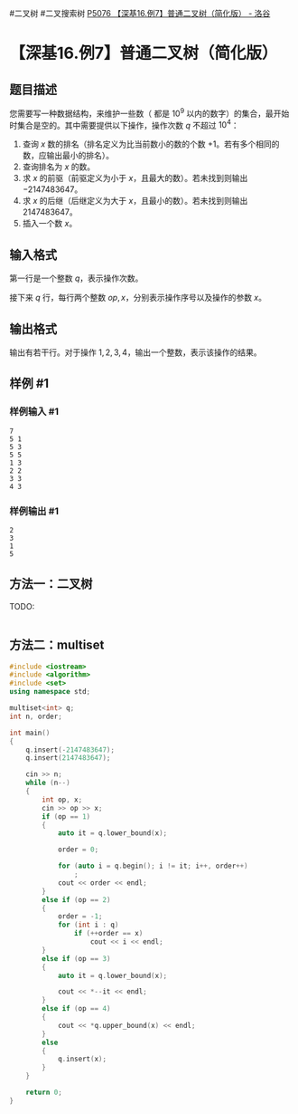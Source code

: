 #二叉树 #二叉搜索树
[P5076 【深基16.例7】普通二叉树（简化版） - 洛谷](https://www.luogu.com.cn/problem/P5076)
# 【深基16.例7】普通二叉树（简化版）

## 题目描述

您需要写一种数据结构，来维护一些数（ 都是 $10^9$ 以内的数字）的集合，最开始时集合是空的。其中需要提供以下操作，操作次数 $q$ 不超过 $10^4$：

1. 查询 $x$ 数的排名（排名定义为比当前数小的数的个数 $+1$。若有多个相同的数，应输出最小的排名）。
2. 查询排名为 $x$ 的数。
3. 求 $x$ 的前驱（前驱定义为小于 $x$，且最大的数）。若未找到则输出 $-2147483647$。
4. 求 $x$ 的后继（后继定义为大于 $x$，且最小的数）。若未找到则输出 $2147483647$。
5. 插入一个数 $x$。

## 输入格式

第一行是一个整数 $q$，表示操作次数。

接下来 $q$ 行，每行两个整数 $op,x$，分别表示操作序号以及操作的参数 $x$。

## 输出格式

输出有若干行。对于操作 $1,2,3,4$，输出一个整数，表示该操作的结果。

## 样例 #1

### 样例输入 #1

```
7
5 1
5 3
5 5
1 3
2 2
3 3
4 3
```

### 样例输出 #1

```
2
3
1
5
```

## 方法一：二叉树
TODO:
```cpp
```

## 方法二：multiset
```cpp
#include <iostream>
#include <algorithm>
#include <set>
using namespace std;

multiset<int> q;
int n, order;

int main()
{
    q.insert(-2147483647);
    q.insert(2147483647);

    cin >> n;
    while (n--)
    {
        int op, x;
        cin >> op >> x;
        if (op == 1)
        {
            auto it = q.lower_bound(x);

            order = 0;

            for (auto i = q.begin(); i != it; i++, order++)
                ;
            cout << order << endl;
        }
        else if (op == 2)
        {
            order = -1;
            for (int i : q)
                if (++order == x)
                    cout << i << endl;
        }
        else if (op == 3)
        {
            auto it = q.lower_bound(x);

            cout << *--it << endl;
        }
        else if (op == 4)
        {
            cout << *q.upper_bound(x) << endl;
        }
        else
        {
            q.insert(x);
        }
    }

    return 0;
}
```